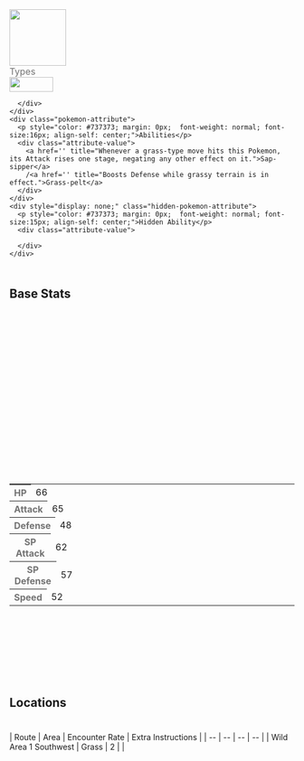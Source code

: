 <div class="pokemon-attribute-container">
  <img src="../../img/pokemon/skiddo.png" width="100"/>

  <div style="display: grid; grid-template-rows: 1fr 1fr 1fr; row-gap: 0.5rem;">
    <div class="pokemon-attribute">
      <p style="color: #737373; margin: 0px; font-weight: normal; font-size: 16px; align-self: center;">Types</p>
      <div class="attribute-value" style="column-gap: 0.5rem;">
        <img src='../../img/types/grass.png' style='width: 77px; height: 26px;'/>
        
      </div>
    </div>
    <div class="pokemon-attribute">
      <p style="color: #737373; margin: 0px;  font-weight: normal; font-size:16px; align-self: center;">Abilities</p>
      <div class="attribute-value">
        <a href='' title="Whenever a grass-type move hits this Pokemon, its Attack rises one stage, negating any other effect on it.">Sap-sipper</a>
        /<a href='' title="Boosts Defense while grassy terrain is in effect.">Grass-pelt</a>
      </div>
    </div>
    <div style="display: none;" class="hidden-pokemon-attribute">
      <p style="color: #737373; margin: 0px;  font-weight: normal; font-size:15px; align-self: center;">Hidden Ability</p>
      <div class="attribute-value">
        
      </div>
    </div>
  </div>
</div>

## Base Stats
<table style="width: 100%">
  <tbody style="width: 100%;">
    <tr style="display: flex; align-items: center;">
      <th style="color: #737373;" >HP</th>
      <td style="border-top: none; width: 70px">66</td>
      <td style="width: 100%; min-width: 450px; border-top: none;">
        <div style="width: 25%;" class="ranking-bar rank-3">
        </div>
      </td>
    </tr>
    <tr style="display: flex; align-items: center;">
      <th style="color: #737373;">Attack</th>
      <td style="border-top: none; width: 70px">65</td>
      <td style="width: 100%; min-width: 450px; border-top: none;">
        <div style="width: 25%;" class="ranking-bar rank-3">
        </div>
      </td>
    </tr>
    <tr style="display: flex; align-items: center;">
      <th style="color: #737373;">Defense</th>
      <td style="border-top: none; width: 70px">48</td>
      <td style="width: 100%; min-width: 450px; border-top: none;">
        <div style="width: 18%;" class="ranking-bar rank-2">
        </div>
      </td>
    </tr>
    <tr style="display: flex; align-items: center;">
      <th style="color: #737373;">SP Attack</th>
      <td style="border-top: none; width: 70px">62</td>
      <td style="width: 100%; min-width: 450px; border-top: none;">
        <div style="width: 24%;" class="ranking-bar rank-3">
        </div>
      </td>
    </tr>
    <tr style="display: flex; align-items: center;">
      <th style="color: #737373;">SP Defense</th>
      <td style="border-top: none; width: 70px">57</td>
      <td style="width: 100%; min-width: 450px; border-top: none;">
        <div style="width: 22%;" class="ranking-bar rank-3">
        </div>
      </td>
    </tr>
    <tr style="display: flex; align-items: center;">
      <th style="color: #737373;">Speed</th>
      <td style="border-top: none; width: 70px">52</td>
      <td style="width: 100%; min-width: 450px; border-top: none;">
        <div style="width: 20%;" class="ranking-bar rank-3">
        </div>
      </td>
    </tr>
  </tbody>
</table>



## Locations
| Route | Area | Encounter Rate | Extra Instructions |
        | -- | -- | -- | -- |
        	| Wild Area 1 Southwest | Grass | 2 |  |

        

